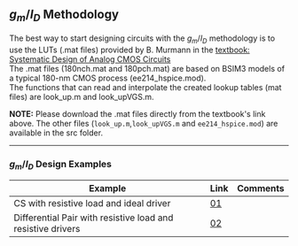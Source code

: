## $g_{m}/I_{D}$ Methodology

The best way to start designing circuits with the $g_m/I_D$ methodology is to use the LUTs (.mat files) provided by B. Murmann in the [textbook:
Systematic Design of Analog CMOS Circuits](https://github.com/bmurmann/Book-on-gm-ID-design/tree/main/starter_kit)<br>
The .mat files (180nch.mat and 180pch.mat) are based on BSIM3 models of a typical 180-nm CMOS process (ee214_hspice.mod).<br>
The functions that can read and interpolate the created lookup tables (mat files) are look_up.m and look_upVGS.m.

**NOTE:** 
Please download the .mat files directly from the textbook's link above.
The other files (``look_up.m``,``look_upVGS.m`` and ``ee214_hspice.mod``) are available in the src folder. 

---

### $g_{m}/I_{D}$ Design Examples

| Example  | Link  | Comments  |
|---|---|---|
| CS with resistive load and ideal driver |[01](https://github.com/claudiotalarico/EE406/blob/main/00_gmid_classical_toolkit/examples/01_example.md)| | 
| Differential Pair with resistive load and resistive drivers | [02](https://github.com/claudiotalarico/EE406/blob/main/00_gmid_classical_toolkit/examples/02_example.md)| |

